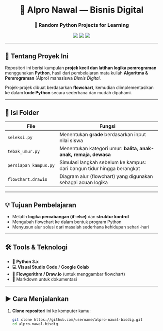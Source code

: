<div align="center">

# 🌟 Alpro Nawal — Bisnis Digital  
### 🚀 Random Python Projects for Learning

<img src="https://img.shields.io/badge/Python-3.x-blue?logo=python">
<img src="https://img.shields.io/badge/Status-Learning-informational">
<img src="https://img.shields.io/badge/Made%20with-%F0%9F%92%BB%20VSCode%20%7C%20Colab-blue">

</div>

---

## 🧠 Tentang Proyek Ini

Repositori ini berisi kumpulan **projek kecil dan latihan logika pemrograman** menggunakan **Python**, hasil dari pembelajaran mata kuliah **Algoritma & Pemrograman** (Alpro) mahasiswa *Bisnis Digital*.  

Projek-projek dibuat berdasarkan **flowchart**, kemudian diimplementasikan ke dalam **kode Python** secara sederhana dan mudah dipahami.

---

## 📂 Isi Folder

| File              | Fungsi                                                                 |
|-------------------|------------------------------------------------------------------------|
| `seleksi.py`      | Menentukan **grade** berdasarkan input nilai siswa                     |
| `tebak_umur.py`   | Menentukan kategori umur: **balita, anak-anak, remaja, dewasa**        |
| `persiapan_kampus.py` | Simulasi langkah sebelum ke kampus: dari bangun tidur hingga berangkat |
| `flowchart.drawio`| Diagram alur (flowchart) yang digunakan sebagai acuan logika            |

---

## 💡 Tujuan Pembelajaran

- Melatih **logika percabangan (if-else)** dan **struktur kontrol**
- Mengubah flowchart ke dalam bentuk program Python
- Menyusun alur solusi dari masalah sederhana kehidupan sehari-hari

---

## 🛠️ Tools & Teknologi

- 🐍 **Python 3.x**
- 💻 **Visual Studio Code** / **Google Colab**
- 🔁 **Flowgorithm / Draw.io** (untuk menggambar flowchart)
- 📝 Markdown untuk dokumentasi

---

## ▶️ Cara Menjalankan

1. **Clone repositori** ini ke komputer kamu:
   ```bash
   git clone https://github.com/username/alpro-nawal-bisdig.git
   cd alpro-nawal-bisdig
